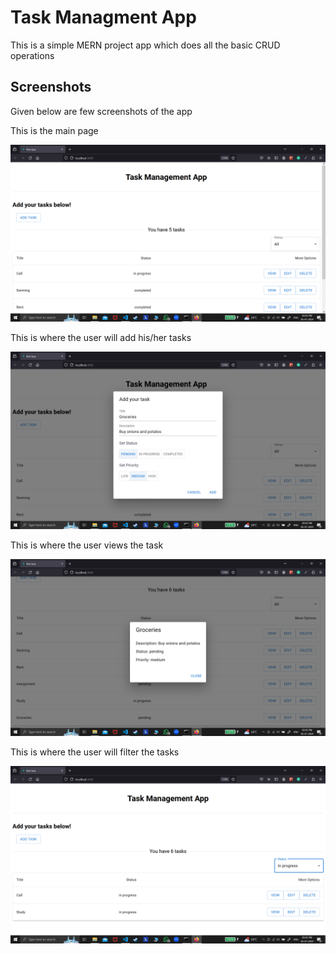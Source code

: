 

# Task Managment App

This is a simple MERN project app which does all the basic CRUD operations


## Screenshots

Given below are few screenshots of the app

This is the main page

![Alt text](/Screenshots/main.png "Main page")

This is where the user will add his/her tasks

![Alt text](/Screenshots/add.png "Add")

This is where the user views the task

![Alt text](/Screenshots/view.png "View")

This is where the user will filter the tasks

![Alt text](/Screenshots/filter.png "Filter")




